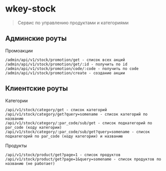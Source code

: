 # wkey-stock

> Сервис по управлению продуктами и категориями

## Админские роуты
Промоакции
```
/admin/api/v1/stock/promotion/get - список всех акций
/admin/api/v1/stock/promotion/get/:id - получить по id
/admin/api/v1/stock/promotion/code/:code - получить по code
/admin/api/v1/stock/promotion/create - создание акции
```

## Клиентские роуты

Категории
```
/api/v1/stock/category/get - список категорий
/api/v1/stock/category/get?query=somename - список категорий по названию
/api/v1/stock/category/:par_code/sub/get - список подкатегорий по par_code (коду категории)
/api/v1/stock/category/:par_code/sub/get?query=somename - список подкатегорий по par_code (коду категории) и названию
```

Продукты
```
/api/v1/stock/product/get?page=1 - список продуктов
/api/v1/stock/product/get?page=1&query=somename - список продуктов по названию (не работает)
```